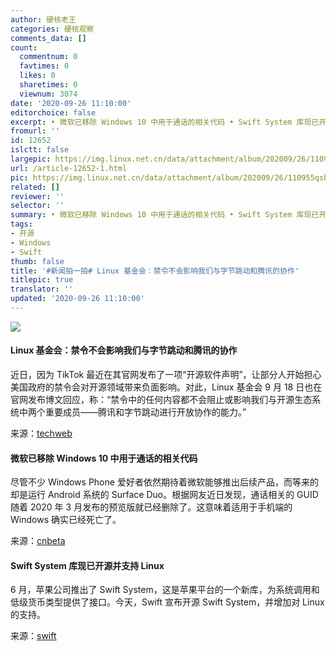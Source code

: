```yaml
---
author: 硬核老王
categories: 硬核观察
comments_data: []
count:
  commentnum: 0
  favtimes: 0
  likes: 0
  sharetimes: 0
  viewnum: 3074
date: '2020-09-26 11:10:00'
editorchoice: false
excerpt: • 微软已移除 Windows 10 中用于通话的相关代码 • Swift System 库现已开源并支持 Linux
fromurl: ''
id: 12652
islctt: false
largepic: https://img.linux.net.cn/data/attachment/album/202009/26/110955qsbfshyyb3sfhyzc.jpg
url: /article-12652-1.html
pic: https://img.linux.net.cn/data/attachment/album/202009/26/110955qsbfshyyb3sfhyzc.jpg.thumb.jpg
related: []
reviewer: ''
selector: ''
summary: • 微软已移除 Windows 10 中用于通话的相关代码 • Swift System 库现已开源并支持 Linux
tags:
- 开源
- Windows
- Swift
thumb: false
title: '#新闻拍一拍# Linux 基金会：禁令不会影响我们与字节跳动和腾讯的协作'
titlepic: true
translator: ''
updated: '2020-09-26 11:10:00'
---
```


![](/data/attachment/album/202009/26/110955qsbfshyyb3sfhyzc.jpg)


#### Linux 基金会：禁令不会影响我们与字节跳动和腾讯的协作


近日，因为 TikTok 最近在其官网发布了一项“开源软件声明”，让部分人开始担心美国政府的禁令会对开源领域带来负面影响。对此，Linux 基金会 9 月 18 日也在官网发布博文回应，称：“禁令中的任何内容都不会阻止或影响我们与开源生态系统中两个重要成员——腾讯和字节跳动进行开放协作的能力。”


来源：[techweb](http://www.techweb.com.cn/it/2020-09-25/2805521.shtml)


#### 微软已移除 Windows 10 中用于通话的相关代码


尽管不少 Windows Phone 爱好者依然期待着微软能够推出后续产品，而等来的却是运行 Android 系统的 Surface Duo。根据网友近日发现，通话相关的 GUID 随着 2020 年 3 月发布的预览版就已经删除了。这意味着适用于手机端的 Windows 确实已经死亡了。


来源：[cnbeta](https://www.cnbeta.com/articles/tech/1033823.htm)


#### Swift System 库现已开源并支持 Linux


6 月，苹果公司推出了 Swift System，这是苹果平台的一个新库，为系统调用和低级货币类型提供了接口。今天，Swift 宣布开源 Swift System，并增加对 Linux 的支持。


来源：[swift](https://swift.org/blog/swift-system/)